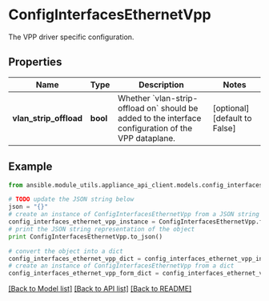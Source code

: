 # ConfigInterfacesEthernetVpp

The VPP driver specific configuration.

## Properties
Name | Type | Description | Notes
------------ | ------------- | ------------- | -------------
**vlan_strip_offload** | **bool** | Whether &#x60;vlan-strip-offload on&#x60; should be added to the interface configuration of the VPP dataplane. | [optional] [default to False]

## Example

```python
from ansible.module_utils.appliance_api_client.models.config_interfaces_ethernet_vpp import ConfigInterfacesEthernetVpp

# TODO update the JSON string below
json = "{}"
# create an instance of ConfigInterfacesEthernetVpp from a JSON string
config_interfaces_ethernet_vpp_instance = ConfigInterfacesEthernetVpp.from_json(json)
# print the JSON string representation of the object
print ConfigInterfacesEthernetVpp.to_json()

# convert the object into a dict
config_interfaces_ethernet_vpp_dict = config_interfaces_ethernet_vpp_instance.to_dict()
# create an instance of ConfigInterfacesEthernetVpp from a dict
config_interfaces_ethernet_vpp_form_dict = config_interfaces_ethernet_vpp.from_dict(config_interfaces_ethernet_vpp_dict)
```
[[Back to Model list]](../README.md#documentation-for-models) [[Back to API list]](../README.md#documentation-for-api-endpoints) [[Back to README]](../README.md)



